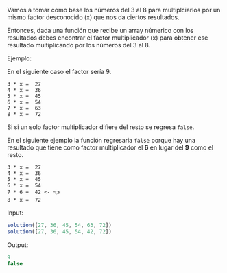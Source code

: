 Vamos a tomar como base los números del 3 al 8 para multiplciarlos por un mismo factor desconocido (x) que nos da ciertos resultados.

Entonces, dada una función que recibe un array númerico con los resultados debes encontrar el factor multiplicador (x) para obtener ese resultado multiplicando por los números del 3 al 8.

Ejemplo:

En el siguiente caso el factor sería 9.

```
3 * x =  27
4 * x =  36
5 * x =  45
6 * x =  54
7 * x =  63
8 * x =  72
```

Si si un solo factor multiplicador difiere del resto se regresa `false`.

En el siguiente ejemplo la función regresaria `false` porque hay una resultado que tiene como factor multiplicador el **6** en lugar del **9** como el resto.

```
3 * x =  27
4 * x =  36
5 * x =  45
6 * x =  54
7 * 6 =  42 <- 👈
8 * x =  72
```

Input:

```js
solution([27, 36, 45, 54, 63, 72])
solution([27, 36, 45, 54, 42, 72])

```

Output:

```js
9
false
```
